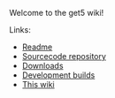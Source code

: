Welcome to the get5 wiki!

Links:

- [Readme](https://github.com/splewis/get5/blob/master/README.md)
- [Sourcecode repository](https://github.com/splewis/get5)
- [Downloads](https://github.com/splewis/get5/releases)
- [Development builds](http://ci.splewis.net/job/get5/)
- [This wiki](https://github.com/splewis/get5/wiki)